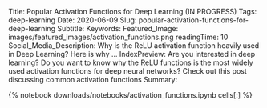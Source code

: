 Title: Popular Activation Functions for Deep Learning (IN PROGRESS) 
Tags: deep-learning 
Date: 2020-06-09
Slug: popular-activation-functions-for-deep-learning
Subtitle: 
Keywords: 
Featured_Image: images/featured_images/activation_functions.png 
readingTime: 10 Social_Media_Description: Why is the ReLU activation function heavily used in Deep Learning? Here is why ... IndexPreview: Are you interested in deep learning? Do you want to know why the ReLU functions is the most widely used activation functions for deep neural networks? Check out this post discussing common activation functions 
Summary:

{% notebook downloads/notebooks/activation_functions.ipynb cells[:] %}